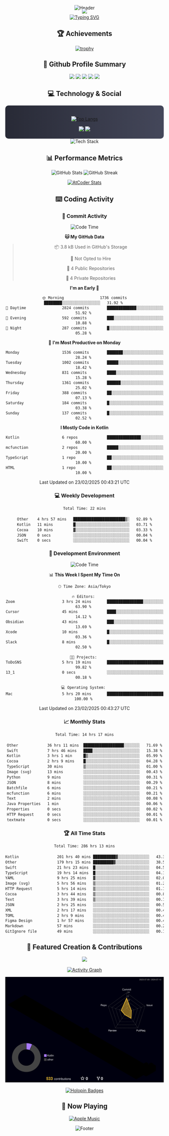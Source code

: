 <div align="center">
  
![Header](https://capsule-render.vercel.app/api?type=waving&color=gradient&customColorList=12&height=300&section=header&text=Welcome%20to%20Batapii's%20Universe&fontSize=50&animation=fadeIn&fontAlignY=40&desc=Android%20Developer%20|%20Kotlin%20LOVE%20)

<div style="margin-top: -20px;">
  <img src="https://readme-typing-svg.herokuapp.com/?lines=Crafting+Android+Experiences;Building+Tomorrow's+Apps+Today;Always+Learning,+Always+Growing&font=Fira%20Code&center=true&width=440&height=45&color=f75c7e&vCenter=true&size=22&pause=1000">
</div>

<a href="https://git.io/typing-svg">
  <img src="https://readme-typing-svg.demolab.com?font=Fira+Code&weight=600&size=28&duration=4000&pause=1000&center=true&vCenter=true&width=800&lines=Hey+there!+I'm+Batapii+%F0%9F%91%8B;Android+Developer+from+Japan+%F0%9F%87%AF%F0%9F%87%B5" alt="Typing SVG" />
</a>

## 🏆 Achievements

[![trophy](https://github-profile-trophy.vercel.app/?username=batapii&theme=onestar&no-frame=true&no-bg=true&column=8&rank=SECRET,SSS,SS,S,AAA,AA,A,B,C,?&margin-w=10&margin-h=10)](https://github.com/ryo-ma/github-profile-trophy)

## 🎯 Github Profile Summary

<div align="center">
  <img src="http://github-profile-summary-cards.vercel.app/api/cards/profile-details?username=batapii&theme=radical" />
  <img src="http://github-profile-summary-cards.vercel.app/api/cards/repos-per-language?username=batapii&theme=radical" />
  <img src="http://github-profile-summary-cards.vercel.app/api/cards/most-commit-language?username=batapii&theme=radical" />
  <img src="http://github-profile-summary-cards.vercel.app/api/cards/stats?username=batapii&theme=radical" />
  <img src="http://github-profile-summary-cards.vercel.app/api/cards/productive-time?username=batapii&theme=radical" />
</div>

## 💻 Technology & Social

<div align="center" style="background: linear-gradient(to right, #282A36, #44475A); padding: 20px; border-radius: 10px;">

[![Top Langs](https://github-readme-stats.vercel.app/api/top-langs/?username=batapii
)](https://github.com/anuraghazra/github-readme-stats)

<div style="margin-top: 15px">
<a href="https://github.com/batapii"><img src="https://img.shields.io/github/followers/batapii?style=for-the-badge&logo=github&label=Follow&color=ff6e96&labelColor=282A36"/></a>
<a href="https://twitter.com/batapii3939"><img src="https://img.shields.io/twitter/follow/batapii?style=for-the-badge&logo=twitter&color=1DA1F2&labelColor=282A36&label= Twitter"/></a>
</div>

</div>

<div align="center">
<img src="https://github-readme-tech-stack.vercel.app/api/cards?title=Tech+Stack&align=center&titleAlign=center&fontSize=20&lineHeight=10&lineCount=4&theme=github_dark&width=800&bg=%230D1117&badge=%23161B22&border=%2321262D&titleColor=%2358A6FF&line1=kotlin%2Ckotlin%2C0095D5%3Bandroid%2Candroid%2C00ff00%3Bjetpackcompose%2Cjetpack%2C4285F4%3B&line2=swift%2Cswift%2CFA7343%3Bfirebase%2Cfirebase%2CFFCA28%3Bgithub%2Cgithub%2C181717%3B&line3=typescript%2Ctypescript%2C3178C6%3Bgraphql%2Cgraphql%2CE10098%3Bsupabase%2Csupabase%2C3FCF8E%3B&line4=gradle%2Cgradle%2C02303A%3Bgitkraken%2Cgitkraken%2C179287%3Bpostman%2Cpostman%2CFF6C37%3B" alt="Tech Stack" />
</div>



## 📊 Performance Metrics

<div align="center">

![GitHub Stats](https://github-readme-stats.vercel.app/api?username=batapii&show_icons=true&theme=radical&hide_border=true&bg_color=0D1117)
![GitHub Streak](https://github-readme-streak-stats.herokuapp.com/?user=batapii&theme=radical&hide_border=true&background=0D1117)

[![AtCoder Stats](https://atcoder-readme-stats.vercel.app/stats/batapii3939?theme=dark&show_history=5&width=495)](https://github.com/iwbc-mzk/atcoder-readme-stats)

</div>

## ⌨️ Coding Activity

### 🌟 Commit Activity
<!--START_SECTION:commit-stats-->
![Code Time](http://img.shields.io/badge/Code%20Time-465%20hrs%2029%20mins-blue)

**🐱 My GitHub Data** 

> 📦 3.8 kB Used in GitHub's Storage 
 > 
> 🚫 Not Opted to Hire
 > 
> 📜 4 Public Repositories 
 > 
> 🔑 4 Private Repositories 
 > 
**I'm an Early 🐤** 

```text
🌞 Morning                1736 commits        ████████░░░░░░░░░░░░░░░░░   31.92 % 
🌆 Daytime                2824 commits        █████████████░░░░░░░░░░░░   51.92 % 
🌃 Evening                592 commits         ███░░░░░░░░░░░░░░░░░░░░░░   10.88 % 
🌙 Night                  287 commits         █░░░░░░░░░░░░░░░░░░░░░░░░   05.28 % 
```
📅 **I'm Most Productive on Monday** 

```text
Monday                   1536 commits        ███████░░░░░░░░░░░░░░░░░░   28.24 % 
Tuesday                  1002 commits        █████░░░░░░░░░░░░░░░░░░░░   18.42 % 
Wednesday                831 commits         ████░░░░░░░░░░░░░░░░░░░░░   15.28 % 
Thursday                 1361 commits        ██████░░░░░░░░░░░░░░░░░░░   25.02 % 
Friday                   388 commits         ██░░░░░░░░░░░░░░░░░░░░░░░   07.13 % 
Saturday                 184 commits         █░░░░░░░░░░░░░░░░░░░░░░░░   03.38 % 
Sunday                   137 commits         █░░░░░░░░░░░░░░░░░░░░░░░░   02.52 % 
```


**I Mostly Code in Kotlin** 

```text
Kotlin                   6 repos             ███████████████░░░░░░░░░░   60.00 % 
mcfunction               2 repos             █████░░░░░░░░░░░░░░░░░░░░   20.00 % 
TypeScript               1 repo              ██░░░░░░░░░░░░░░░░░░░░░░░   10.00 % 
HTML                     1 repo              ██░░░░░░░░░░░░░░░░░░░░░░░   10.00 % 
```




 Last Updated on 23/02/2025 00:43:21 UTC
<!--END_SECTION:commit-stats-->

### 💻 Weekly Development
<!--START_SECTION:wakatime-->

```txt
Total Time: 22 mins

Other    4 hrs 57 mins   ███████████████████████▒░   92.89 %
Kotlin   11 mins         █░░░░░░░░░░░░░░░░░░░░░░░░   03.71 %
Cocoa    10 mins         ▓░░░░░░░░░░░░░░░░░░░░░░░░   03.33 %
JSON     0 secs          ░░░░░░░░░░░░░░░░░░░░░░░░░   00.04 %
Swift    0 secs          ░░░░░░░░░░░░░░░░░░░░░░░░░   00.04 %
```

<!--END_SECTION:wakatime-->

### 🔨 Development Environment
<!--START_SECTION:dev-stats-->
![Code Time](http://img.shields.io/badge/Code%20Time-465%20hrs%2029%20mins-blue)

📊 **This Week I Spent My Time On** 

```text
🕑︎ Time Zone: Asia/Tokyo

🔥 Editors: 
Zoom                     3 hrs 24 mins       ████████████████░░░░░░░░░   63.90 % 
Cursor                   45 mins             ████░░░░░░░░░░░░░░░░░░░░░   14.12 % 
Obsidian                 43 mins             ███░░░░░░░░░░░░░░░░░░░░░░   13.69 % 
Xcode                    10 mins             █░░░░░░░░░░░░░░░░░░░░░░░░   03.36 % 
Slack                    8 mins              █░░░░░░░░░░░░░░░░░░░░░░░░   02.50 % 

🐱‍💻 Projects: 
ToDoSNS                  5 hrs 19 mins       █████████████████████████   99.82 % 
13_1                     0 secs              ░░░░░░░░░░░░░░░░░░░░░░░░░   00.18 % 

💻 Operating System: 
Mac                      5 hrs 20 mins       █████████████████████████   100.00 % 
```


 Last Updated on 23/02/2025 00:43:27 UTC
<!--END_SECTION:dev-stats-->

### 📈 Monthly Stats
<!--START_SECTION:wakamonth-->

```txt
Total Time: 14 hrs 17 mins

Other             36 hrs 11 mins  ██████████████████░░░░░░░   71.69 %
Swift             7 hrs 46 mins   ████░░░░░░░░░░░░░░░░░░░░░   15.38 %
Kotlin            3 hrs 1 min     █▒░░░░░░░░░░░░░░░░░░░░░░░   05.99 %
Cocoa             2 hrs 9 mins    █░░░░░░░░░░░░░░░░░░░░░░░░   04.28 %
TypeScript        30 mins         ▒░░░░░░░░░░░░░░░░░░░░░░░░   01.00 %
Image (svg)       13 mins         ░░░░░░░░░░░░░░░░░░░░░░░░░   00.43 %
Python            9 mins          ░░░░░░░░░░░░░░░░░░░░░░░░░   00.31 %
JSON              8 mins          ░░░░░░░░░░░░░░░░░░░░░░░░░   00.29 %
Batchfile         6 mins          ░░░░░░░░░░░░░░░░░░░░░░░░░   00.21 %
mcfunction        6 mins          ░░░░░░░░░░░░░░░░░░░░░░░░░   00.21 %
Text              2 mins          ░░░░░░░░░░░░░░░░░░░░░░░░░   00.08 %
Java Properties   1 min           ░░░░░░░░░░░░░░░░░░░░░░░░░   00.06 %
Properties        0 secs          ░░░░░░░░░░░░░░░░░░░░░░░░░   00.02 %
HTTP Request      0 secs          ░░░░░░░░░░░░░░░░░░░░░░░░░   00.01 %
textmate          0 secs          ░░░░░░░░░░░░░░░░░░░░░░░░░   00.01 %
```

<!--END_SECTION:wakamonth-->

### 🏆 All Time Stats
<!--START_SECTION:wakaalltime-->

```txt
Total Time: 286 hrs 13 mins

Kotlin                 201 hrs 40 mins ██████████▓░░░░░░░░░░░░░░   43.33 %
Other                  179 hrs 15 mins █████████▓░░░░░░░░░░░░░░░   38.51 %
Swift                  21 hrs 23 mins  █░░░░░░░░░░░░░░░░░░░░░░░░   04.59 %
TypeScript             19 hrs 14 mins  █░░░░░░░░░░░░░░░░░░░░░░░░   04.13 %
YAML                   9 hrs 25 mins   ▓░░░░░░░░░░░░░░░░░░░░░░░░   02.02 %
Image (svg)            5 hrs 56 mins   ▒░░░░░░░░░░░░░░░░░░░░░░░░   01.28 %
HTTP Request           5 hrs 14 mins   ▒░░░░░░░░░░░░░░░░░░░░░░░░   01.13 %
Cocoa                  3 hrs 44 mins   ▒░░░░░░░░░░░░░░░░░░░░░░░░   00.81 %
Text                   3 hrs 39 mins   ▒░░░░░░░░░░░░░░░░░░░░░░░░   00.78 %
JSON                   2 hrs 25 mins   ░░░░░░░░░░░░░░░░░░░░░░░░░   00.52 %
XML                    2 hrs 17 mins   ░░░░░░░░░░░░░░░░░░░░░░░░░   00.49 %
TOML                   2 hrs 9 mins    ░░░░░░░░░░░░░░░░░░░░░░░░░   00.46 %
Figma Design           1 hr 57 mins    ░░░░░░░░░░░░░░░░░░░░░░░░░   00.42 %
Markdown               57 mins         ░░░░░░░░░░░░░░░░░░░░░░░░░   00.20 %
GitIgnore file         49 mins         ░░░░░░░░░░░░░░░░░░░░░░░░░   00.18 %
```

<!--END_SECTION:wakaalltime-->


## 🌟 Featured Creation & Contributions

<div align="center">
  <a href="https://github.com/batapii/ToDoSNS">
    <img src="https://github-readme-stats.vercel.app/api/pin/?username=batapii&repo=ToDoSNS&theme=radical&hide_border=true&bg_color=0D1117" />
  </a>

[![Activity Graph](https://github-readme-activity-graph.vercel.app/graph?username=batapii&custom_title=Contribution%20Graph&hide_border=true&theme=radical&bg_color=0D1117)](https://github.com/ashutosh00710/github-readme-activity-graph)

![3D Contrib](./profile-3d-contrib/profile-night-rainbow.svg)

[![Holopin Badges](https://holopin.me/batapii)](https://holopin.io/@batapii)

</div>

## 🎵 Now Playing

<div align="center">
  
[![Apple Music](https://music-profile.rayriffy.com/theme/dark.svg?uid=001005.6598667d2ffd4a10a4f429edd0ba24c4.1156)](https://github.com/rayriffy/apple-music-github-profile)

</div>

![Footer](https://capsule-render.vercel.app/api?type=waving&color=gradient&customColorList=12&height=100&section=footer)

</div>
